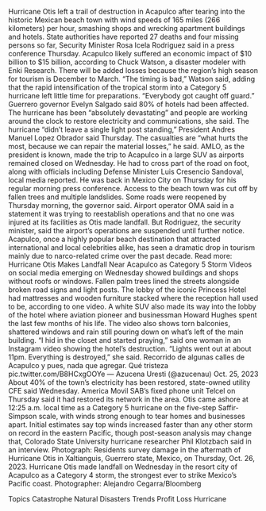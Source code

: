 Hurricane Otis left a trail of destruction in Acapulco after tearing into the historic Mexican beach town with wind speeds of 165 miles (266 kilometers) per hour, smashing shops and wrecking apartment buildings and hotels.
State authorities have reported 27 deaths and four missing persons so far, Security Minister Rosa Icela Rodriguez said in a press conference Thursday.
Acapulco likely suffered an economic impact of $10 billion to $15 billion, according to Chuck Watson, a disaster modeler with Enki Research. There will be added losses because the region’s high season for tourism is December to March.
“The timing is bad,” Watson said, adding that the rapid intensification of the tropical storm into a Category 5 hurricane left little time for preparations. “Everybody got caught off guard.”
Guerrero governor Evelyn Salgado said 80% of hotels had been affected. The hurricane has been “absolutely devastating” and people are working around the clock to restore electricity and communications, she said.
The hurricane “didn’t leave a single light post standing,” President Andres Manuel Lopez Obrador said Thursday. The casualties are “what hurts the most, because we can repair the material losses,” he said.
AMLO, as the president is known, made the trip to Acapulco in a large SUV as airports remained closed on Wednesday. He had to cross part of the road on foot, along with officials including Defense Minister Luis Cresencio Sandoval, local media reported. He was back in Mexico City on Thursday for his regular morning press conference.
Access to the beach town was cut off by fallen trees and multiple landslides. Some roads were reopened by Thursday morning, the governor said.
Airport operator OMA said in a statement it was trying to reestablish operations and that no one was injured at its facilities as Otis made landfall. But Rodriguez, the security minister, said the airport’s operations are suspended until further notice.
Acapulco, once a highly popular beach destination that attracted international and local celebrities alike, has seen a dramatic drop in tourism mainly due to narco-related crime over the past decade.
Read more: Hurricane Otis Makes Landfall Near Acapulco as Category 5 Storm
Videos on social media emerging on Wednesday showed buildings and shops without roofs or windows. Fallen palm trees lined the streets alongside broken road signs and light posts.
The lobby of the iconic Princess Hotel had mattresses and wooden furniture stacked where the reception hall used to be, according to one video. A white SUV also made its way into the lobby of the hotel where aviation pioneer and businessman Howard Hughes spent the last few months of his life. The video also shows torn balconies, shattered windows and rain still pouring down on what’s left of the main building.
“I hid in the closet and started praying,” said one woman in an Instagram video showing the hotel’s destruction. “Lights went out at about 11pm. Everything is destroyed,” she said.
Recorrido de algunas calles de Acapulco y pues, nada que agregar. Qué tristeza
pic.twitter.com/B8HCxgOOYe
— Azucena Uresti (@azucenau) Oct. 25, 2023
About 40% of the town’s electricity has been restored, state-owned utility CFE said Wednesday. America Movil SAB’s fixed phone unit Telcel on Thursday said it had restored its network in the area.
Otis came ashore at 12:25 a.m. local time as a Category 5 hurricane on the five-step Saffir-Simpson scale, with winds strong enough to tear homes and businesses apart.
Initial estimates say top winds increased faster than any other storm on record in the eastern Pacific, though post-season analysis may change that, Colorado State University hurricane researcher Phil Klotzbach said in an interview.
Photograph: Residents survey damage in the aftermath of Hurricane Otis in Xaltianguis, Guerrero state, Mexico, on Thursday, Oct. 26, 2023. Hurricane Otis made landfall on Wednesday in the resort city of Acapulco as a Category 4 storm, the strongest ever to strike Mexico’s Pacific coast. Photographer: Alejandro Cegarra/Bloomberg

Topics
Catastrophe
Natural Disasters
Trends
Profit Loss
Hurricane

